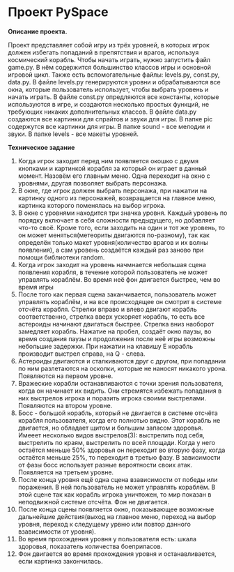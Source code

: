 # Проект PySpace
**Описание проекта.**

Проект представляет собой игру из трёх уровней, в которых игрок должен избегать попаданий в препятствия и врагов, используя космический корабль. 
Чтобы начать играть, нужно запустить файл game.py. В нём содержится большинство классов игры и основной игровой цикл.
Также есть вспомогательные файлы: levels.py, const.py, data.py. В файле levels.py генерируются уровни и обрабатываются все окна, которые пользователь использует, чтобы выбрать уровень и начать играть.
В файле const.py опредляются все константы, которые используются в игре, и создаются несколько простых функций, не требующих никаких дополнительных классов.
В файле data.py создаются все картинки для спрайтов и звуки для игры.
В папке pic содержутся все картинки для игры. В папке sound - все мелодии и звуки. В папке levels - все макеты уровней.

**Техническое задание**

1. Когда игрок заходит перед ним появляется окошко с двумя кнопками и картинкой корабля за который он играет в данный момент. Назовём его главным меню. Одна переходит на окно с уровнями, другая позволяет выбрать персонажа.
2. В окне, где игрок должен выбрать персонажа, при нажатии на картинку одного из персонажей, возвращается на главное меню, картинка которого поменялась на выбор игрока.
3. В окне с уровнями находится три значка уровня. Каждый уровень по порядку включает в себя сложности предыдущего, но добавляет что-то своё.
Кроме того, если заходить на один и тот же уровень, то он может меняться(метеориты двигаются по-разному), так как определён только макет уровня(количество врагов и их волны появления), а сам уровень создаётся каждый раз заново при помощи библиотеки random.
4. Когда игрок заходит на уровень начмнается небольшая сцена появления корабля, в течение которой пользователь не может управлять кораблём. Во время неё фон двигается быстрее, чем во время игры
5. После того как первая сцена заканчивается, пользователь может управлять кораблём, и на все происходящее он смотрит в системе отсчёта корабля. Стрелки вправо и влево двигают корабль соответственно, стрелка вверх ускоряет корабль, то есть все астероиды начинают двигаться быстрее.
Стрелка вниз наоборот замедляет корабль. Нажатие на пробел, создаёт окно паузы, во время создания паузы и продолжения после неё игры возможны небольшие задержки.
При нажатии на клавишу E корабль производит выстрел справа, на Q - слева.
6. Астероиды двигаются и сталкиваются друг с другом, при попадании по ним разлетаются на осколки, которые не наносят никакого урона. Появляются на первом уровне.
7. Вражеские корабли останавливаются с точки зрения пользователя, когда он начинает их видить. Они стремятся избежать попадания в них выстрелов игрока и поразить игрока своими выстрелами. Появляются на втором уровне.
8. Босс - большой корабль, который не двигается в системе отсчёта корабля пользователя, когда его полнотью видно. Этот корабль не двигается, но обладает щитом и большим запасом здоровья.
Имееет несколько видов выстрелов(3): выстрелить под себя, выстрелить по краям, выстрелить по всей площади. Когда у него остаётся меньше 50% здоровья он переходит во вторую фазу, когда остаётся меньше 25%, то переходит в третью фазу.
В зависимости от фазы босс использует разные вероятности своих атак. Появляется на третьем уровне.
9. После конца уровня ещё одна сцена взависимости от победы или поражения. В ней пользователь не может управлять кораблём. В этой сцене так как корабль игрока уничтожен, то мир показан в неподвижной системе отсчёта. Фон не двигается.
10. После конца сцены появляется окно, показывающее возможные дальнейшие действия(выход на главное меню, переход на выбор уровня, переход к следущему урвню или повтор данного взависимости от уровня).
11. Во время прохождения уровня у пользователя есть: шкала здоровья, показатель количества боеприпасов.
12. Фон двигается во время прохождения уровня и останавливается, если картинка закончилась.

